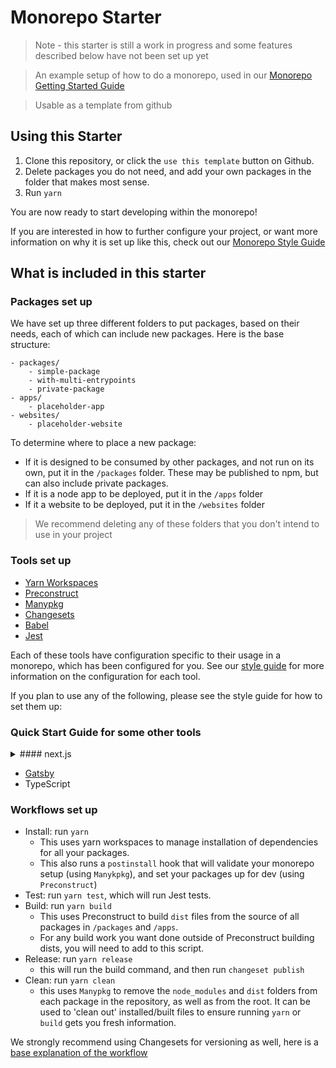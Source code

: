 # Monorepo Starter

> Note - this starter is still a work in progress and some features described below have not been set up yet

> An example setup of how to do a monorepo, used in our [Monorepo Getting Started Guide]()

> Usable as a template from github

## Using this Starter

1. Clone this repository, or click the `use this template` button on Github.
2. Delete packages you do not need, and add your own packages in the folder that makes most sense.
3. Run `yarn`

You are now ready to start developing within the monorepo!

If you are interested in how to further configure your project, or want more information on why it is set up like this, check out our [Monorepo Style Guide](https://github.com/Thinkmill/monorepo)

## What is included in this starter

### Packages set up

We have set up three different folders to put packages, based on their needs, each of which can include new packages. Here is the base structure:

```
- packages/
    - simple-package
    - with-multi-entrypoints
    - private-package
- apps/
    - placeholder-app
- websites/
    - placeholder-website
```

To determine where to place a new package:

- If it is designed to be consumed by other packages, and not run on its own, put it in the `/packages` folder. These may be published to npm, but can also include private packages.
- If it is a node app to be deployed, put it in the `/apps` folder
- If it a website to be deployed, put it in the `/websites` folder

> We recommend deleting any of these folders that you don't intend to use in your project

### Tools set up

- [Yarn Workspaces](https://legacy.yarnpkg.com/en/docs/workspaces/)
- [Preconstruct](https://preconstruct.tools/)
- [Manypkg](https://github.com/thinkmill/manypkg)
- [Changesets](https://github.com/changesets/changesets)
- [Babel](https://babeljs.io/)
- [Jest](https://jestjs.io/)

Each of these tools have configuration specific to their usage in a monorepo, which has been configured for you. See our [style guide](https://github.com/Thinkmill/monorepo) for more information on the configuration for each tool.

If you plan to use any of the following, please see the style guide for how to set them up:

### Quick Start Guide for some other tools

<details><summary>#### next.js</summary>

1. Use the existing `/website` folder, or create a folder for a new website in `/apps/your-app-name`
2. [Follow the normal Next.js setup instructions](https://nextjs.org/docs/getting-started)
   - where the guide asks you to perform terminal commands (such as installing packages), run them from your app's folder, not from the repository root.
3. Done.

We also have additional guides to [using next.js with monorepos](https://github.com/Thinkmill/monorepo#nextjs)

</details>

- [Gatsby](https://github.com/Thinkmill/monorepo#gatsby)
- TypeScript

### Workflows set up

- Install: run `yarn`
  - This uses yarn workspaces to manage installation of dependencies for all your packages.
  - This also runs a `postinstall` hook that will validate your monorepo setup (using `Manykpkg`), and set your packages up for dev (using `Preconstruct`)
- Test: run `yarn test`, which will run Jest tests.
- Build: run `yarn build`
  - This uses Preconstruct to build `dist` files from the source of all packages in `/packages` and `/apps`.
  - For any build work you want done outside of Preconstruct building dists, you will need to add to this script.
- Release: run `yarn release`
  - this will run the build command, and then run `changeset publish`
- Clean: run `yarn clean`
  - this uses `Manypkg` to remove the `node_modules` and `dist` folders from each package in the repository, as well as from the root. It can be used to 'clean out' installed/built files to ensure running `yarn` or `build` gets you fresh information.

We strongly recommend using Changesets for versioning as well, here is a [base explanation of the workflow](https://github.com/atlassian/changesets/blob/master/docs/intro-to-using-changesets.md)
